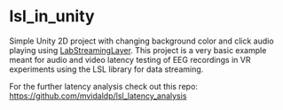 # lsl_in_unity
Simple Unity 2D project with changing background color and click audio playing using [LabStreamingLayer](https://github.com/sccn/labstreaminglayer). This project is a very basic example meant for audio and video latency testing of EEG recordings in VR experiments using the LSL library for data streaming.

For the further latency analysis check out this repo: https://github.com/mvidaldp/lsl_latency_analysis
